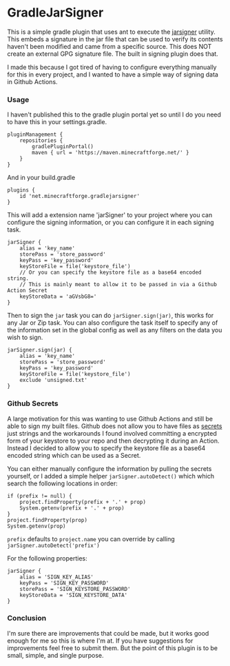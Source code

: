 # GradleJarSigner
This is a simple gradle plugin that uses ant to execute the [jarsigner](https://docs.oracle.com/javase/8/docs/technotes/tools/windows/jarsigner.html) utility. This embeds a signature in the jar file that can be used to verify its contents haven't been modified and came from a specific source. This does NOT create an external GPG signature file. The built in signing plugin does that.

I made this because I got tired of having to configure everything manually for this in every project, and I wanted to have a simple way of signing data in Github Actions.

### Usage
I haven't published this to the gradle plugin portal yet so until I do you need to have this in your settings.gradle.

    pluginManagement {
        repositories {
            gradlePluginPortal()
            maven { url = 'https://maven.minecraftforge.net/' }
        }
    }
And in your build.gradle

    plugins {
        id 'net.minecraftforge.gradlejarsigner'
    }
This will add a extension name 'jarSigner' to your project where you can configure the signing information, or you can configure it in each signing task.
    
    jarSigner {
        alias = 'key_name'
        storePass = 'store_password'
        keyPass = 'key_password'
        keyStoreFile = file('keystore_file')
        // Or you can specify the keystore file as a base64 encoded string.
        // This is mainly meant to allow it to be passed in via a Github Action Secret
        keyStoreData = 'aGVsbG8='
    }

Then to sign the `jar` task you can do `jarSigner.sign(jar)`, this works for any Jar or Zip task.
You can also configure the task itself to specify any of the information set in the global config as well as any filters on the data you wish to sign.

    jarSigner.sign(jar) {
        alias = 'key_name'
        storePass = 'store_password'
        keyPass = 'key_password'
        keyStoreFile = file('keystore_file')
        exclude 'unsigned.txt'
    }

### Github Secrets
A large motivation for this was wanting to use Github Actions and still be able to sign my built files. Github does not allow you to have files as [secrets](https://docs.github.com/en/actions/security-guides/encrypted-secrets) just strings and the workarounds I found involved committing a encrypted form of your keystore to your repo and then decrypting it during an Action. Instead I decided to allow you to specify the keystore file as a base64 encoded string which can be used as a Secret.

You can either manually configure the information by pulling the secrets yourself, or I added a simple helper `jarSigner.autoDetect()` which which search the following locations in order:

    if (prefix != null) {
        project.findProperty(prefix + '.' + prop)
        System.getenv(prefix + '.' + prop)
    }
    project.findProperty(prop)
    System.getenv(prop)
`prefix` defaults to `project.name` you can override by calling `jarSigner.autoDetect('prefix')`

For the following properties:

    jarSigner {
        alias = 'SIGN_KEY_ALIAS'
        keyPass = 'SIGN_KEY_PASSWORD'
        storePass = 'SIGN_KEYSTORE_PASSWORD'
        keyStoreData = 'SIGN_KEYSTORE_DATA'
    }

### Conclusion
I'm sure there are improvements that could be made, but it works good enough for me so this is where I'm at. If you have suggestions for improvements feel free to submit them. But the point of this plugin is to be small, simple, and single purpose.
